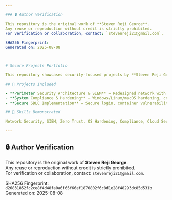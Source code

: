 ```yaml
---

### 🔒 Author Verification

This repository is the original work of **Steven Reji George**.  
Any reuse or reproduction without credit is strictly prohibited.  
For verification or collaboration, contact: `stevenreji21@gmail.com`.

SHA256 Fingerprint: 
Generated on: 2025-08-08



# Secure Projects Portfolio

This repository showcases security-focused projects by **Steven Reji George**.

## 🔐 Projects Included

- **Perimeter Security Architecture & SIEM** – Redesigned network with ELK Stack, DMZ segmentation, and Zero Trust.
- **System Compliance & Hardening** – Windows/Linux/macOS hardening, compliance policy enforcement, and CASB-based cloud security.
- **Secure SDLC Implementation** – Secure login, container vulnerability scanning, API hardening, and threat modeling for CryptoV4ult.

## 🧠 Skills Demonstrated

Network Security, SIEM, Zero Trust, OS Hardening, Compliance, Cloud Security (CASB), Secure SDLC, Vulnerability Assessment, Container & API Security, Threat Modeling, Incident Response.

---
```


## 🔒 Author Verification

This repository is the original work of **Steven Reji George**.  
Any reuse or reproduction without credit is strictly prohibited.  
For verification or collaboration, contact: `stevenreji21@gmail.com`.

SHA256 Fingerprint: `d26831852fc2ce8f4d48fa0a6f65f66ef1870802f6c8d1e28f48293dc85d531b`  
Generated on: 2025-08-08
